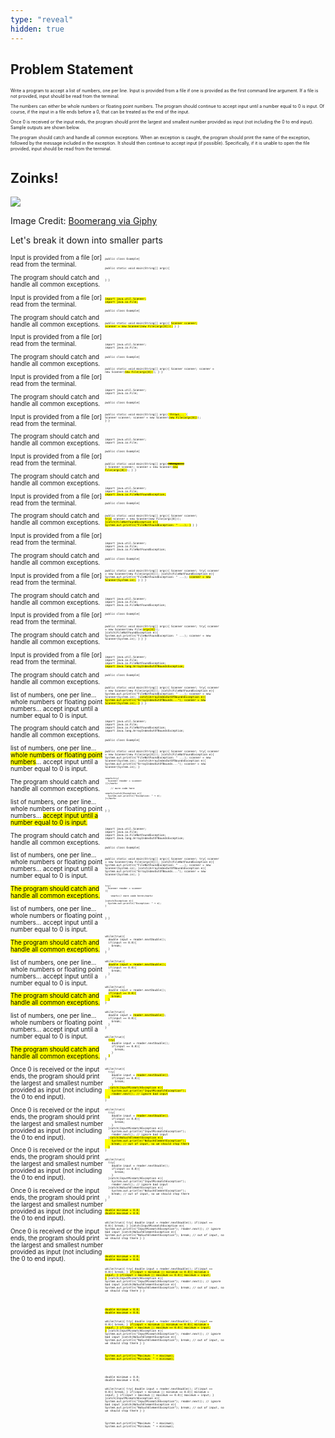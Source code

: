 ```yaml
---
type: "reveal"
hidden: true
---
```


<section>
	<h2>Problem Statement</h2>
</section>
<section>
	<p style="font-size: 0.5em">Write a program to accept a list of numbers, one per line. Input is provided from a file if one is provided as the first command line argument. If a file is not provided, input should be read from the terminal.</p>
	<p style="font-size: 0.5em">The numbers can either be whole numbers or floating point numbers. The program should continue to accept input until a number equal to 0 is input. Of course, if the input in a file ends before a 0, that can be treated as the end of the input.</p>
	<p style="font-size: 0.5em">Once 0  is received or the input ends, the program should print the largest and smallest number provided as input (not including the 0 to end input). Sample outputs are shown below.</p>
	<p style="font-size: 0.5em">The program should catch and handle all common exceptions. When an exception is caught, the program should print the name of the exception, followed by the message included in the exception. It should then continue to accept input (if possible). Specifically, if it is unable to open the file provided, input should be read from the terminal.</p>
</section>
<section>
  <h2>Zoinks!</h2>
	<img class="stretch plain" src="/images/zoinks.gif">
  <p class="imagecredit">Image Credit: <a href="https://giphy.com/gifs/5hdg7p9NE7VlLWaeRK">Boomerang via Giphy</a></p>
	<p>Let's break it down into smaller parts</p>
</section>

<section>
  <div style="float: right; width: 70%">
    <pre class="stretch" style="font-size: .37em"><code class="java">public class Example{

  public static void main(String[] args){

  }
}
</code></pre>
  </div>
  <div style="width: 30%">
    <p style="font-size: .7em">Input is provided from a file [or] read from the terminal.</p>
    <p style="font-size: .7em">The program should catch and handle all common exceptions.</p>
  </div>
</section>


<section>
  <div style="float: right; width: 70%">
    <pre class="stretch" style="font-size: .37em"><code class="java"><mark>import java.util.Scanner;
import java.io.File;</mark>

public class Example{

  public static void main(String[] args){
    <mark>Scanner scanner;</mark>
    <mark>scanner = new Scanner(new File(args[0]));</mark>
  }
}
</code></pre>
  </div>
  <div style="width: 30%">
    <p style="font-size: .7em">Input is provided from a file [or] read from the terminal.</p>
    <p style="font-size: .7em">The program should catch and handle all common exceptions.</p>
  </div>
</section>



<section>
  <div style="float: right; width: 70%">
    <pre class="stretch" style="font-size: .37em"><code class="java">import java.util.Scanner;
import java.io.File;

public class Example{

  public static void main(String[] args){
    Scanner scanner;
    scanner = new Scanner(<mark>new File(args[0])</mark>);
  }
}
</code></pre>
  </div>
  <div style="width: 30%">
    <p style="font-size: .7em">Input is provided from a file [or] read from the terminal.</p>
    <p style="font-size: .7em">The program should catch and handle all common exceptions.</p>
  </div>
</section>


<section>
  <div style="float: right; width: 70%">
    <pre class="stretch" style="font-size: .37em"><code class="java">import java.util.Scanner;
import java.io.File;

public class Example{

  public static void main(String[] args)<mark> throws... </mark>{
    Scanner scanner;
    scanner = new Scanner(<mark>new File(args[0])</mark>);
  }
}
</code></pre>
  </div>
  <div style="width: 30%">
    <p style="font-size: .7em">Input is provided from a file [or] read from the terminal.</p>
    <p style="font-size: .7em">The program should catch and handle all common exceptions.</p>
  </div>
</section>


<section>
  <div style="float: right; width: 70%">
    <pre class="stretch" style="font-size: .37em"><code class="java">import java.util.Scanner;
import java.io.File;

public class Example{

  public static void main(String[] args)<mark><s> throws... </s></mark>{
    Scanner scanner;
    scanner = new Scanner(<mark>new File(args[0])</mark>);
  }
}
</code></pre>
  </div>
  <div style="width: 30%">
    <p style="font-size: .7em">Input is provided from a file [or] read from the terminal.</p>
    <p style="font-size: .7em">The program should catch and handle all common exceptions.</p>
  </div>
</section>


<section>
  <div style="float: right; width: 70%">
    <pre class="stretch" style="font-size: .37em"><code class="java">import java.util.Scanner;
import java.io.File;
<mark>import Java.io.FileNotFoundException;</mark>

public class Example{

  public static void main(String[] args){
    Scanner scanner;
    <mark>try{</mark>
      scanner = new Scanner(new File(args[0]));
    <mark>}catch(FileNotFoundException e){
      System.out.println("FileNotFoundException: " ...);
    }</mark>
  }
}
</code></pre>
  </div>
  <div style="width: 30%">
    <p style="font-size: .7em">Input is provided from a file [or] read from the terminal.</p>
    <p style="font-size: .7em">The program should catch and handle all common exceptions.</p>
  </div>
</section>



<section>
  <div style="float: right; width: 70%">
    <pre class="stretch" style="font-size: .37em"><code class="java">import java.util.Scanner;
import java.io.File;
import Java.io.FileNotFoundException;

public class Example{

  public static void main(String[] args){
    Scanner scanner;
    try{
      scanner = new Scanner(new File(args[0]));
    }catch(FileNotFoundException e){
      System.out.println("FileNotFoundException: " ...);
      <mark>scanner = new Scanner(System.in);</mark>
    }
  }
}
</code></pre>
  </div>
  <div style="width: 30%">
    <p style="font-size: .7em">Input is provided from a file [or] read from the terminal.</p>
    <p style="font-size: .7em">The program should catch and handle all common exceptions.</p>
  </div>
</section>



<section>
  <div style="float: right; width: 70%">
    <pre class="stretch" style="font-size: .37em"><code class="java">import java.util.Scanner;
import java.io.File;
import Java.io.FileNotFoundException;

public class Example{

  public static void main(String[] args){
    Scanner scanner;
    try{
      scanner = new Scanner(new File(<mark>args[0]</mark>));
    }catch(FileNotFoundException e){
      System.out.println("FileNotFoundException: " ...);
      scanner = new Scanner(System.in);
    }
  }
}
</code></pre>
  </div>
  <div style="width: 30%">
    <p style="font-size: .7em">Input is provided from a file [or] read from the terminal.</p>
    <p style="font-size: .7em">The program should catch and handle all common exceptions.</p>
  </div>
</section>


<section>
  <div style="float: right; width: 70%">
    <pre class="stretch" style="font-size: .37em"><code class="java">import java.util.Scanner;
import java.io.File;
import Java.io.FileNotFoundException;
<mark>import Java.lang.ArrayIndexOutOfBoundsException;</mark>

public class Example{

  public static void main(String[] args){
    Scanner scanner;
    try{
      scanner = new Scanner(new File(args[0]));
    }catch(FileNotFoundException e){
      System.out.println("FileNotFoundException: " ...);
      scanner = new Scanner(System.in);
    }<mark>catch(ArrayIndexOutOfBoundsException e){
      System.out.println("ArrayIndexOutOfBounds...");
      scanner = new Scanner(System.in);
    }</mark>
  }
}
</code></pre>
  </div>
  <div style="width: 30%">
    <p style="font-size: .7em">Input is provided from a file [or] read from the terminal.</p>
    <p style="font-size: .7em">The program should catch and handle all common exceptions.</p>
  </div>
</section>



<section>
  <div style="float: right; width: 70%">
    <pre class="stretch" style="font-size: .37em"><code class="java">import java.util.Scanner;
import java.io.File;
import Java.io.FileNotFoundException;
import Java.lang.ArrayIndexOutOfBoundsException;

public class Example{

  public static void main(String[] args){
    Scanner scanner;
    try{
      scanner = new Scanner(new File(args[0]));
    }catch(FileNotFoundException e){
      System.out.println("FileNotFoundException: " ...);
      scanner = new Scanner(System.in);
    }catch(ArrayIndexOutOfBoundsException e){
      System.out.println("ArrayIndexOutOfBounds...");
      scanner = new Scanner(System.in);
    }

    <mark>try(
      Scanner reader = scanner
    ){</mark>

        // more code here

    <mark>}catch(Exception e){
      System.out.println("Exception: " + e);
    }</mark>
  }
}
</code></pre>
  </div>
  <div style="width: 30%">
    <p style="font-size: .7em">Input is provided from a file [or] read from the terminal.</p>
    <p style="font-size: .7em">The program should catch and handle all common exceptions.</p>
  </div>
</section>


<section>
  <div style="float: right; width: 70%">
    <pre class="stretch" style="font-size: .37em"><code class="java">import java.util.Scanner;
import java.io.File;
import Java.io.FileNotFoundException;
import Java.lang.ArrayIndexOutOfBoundsException;

public class Example{

  public static void main(String[] args){
    Scanner scanner;
    try{
      scanner = new Scanner(new File(args[0]));
    }catch(FileNotFoundException e){
      System.out.println("FileNotFoundException: " ...);
      scanner = new Scanner(System.in);
    }catch(ArrayIndexOutOfBoundsException e){
      System.out.println("ArrayIndexOutOfBounds...");
      scanner = new Scanner(System.in);
    }

    try(
      Scanner reader = scanner
    ){

        <mark>// more code here</mark>

    }catch(Exception e){
      System.out.println("Exception: " + e);
    }
  }
}
</code></pre>
  </div>
  <div style="width: 30%">
    <p style="font-size: .7em">Input is provided from a file [or] read from the terminal.</p>
    <p style="font-size: .7em">The program should catch and handle all common exceptions.</p>
  </div>
</section>




<section>
  <div style="float: right; width: 70%">
    <pre class="stretch" style="font-size: .37em"><code class="java">while(true){
  double input = reader.nextDouble();
  if(input == 0.0){
    break;
  }
}
</code></pre>
  </div>
  <div style="width: 30%">
    <p style="font-size: .7em">list of numbers, one per line... whole numbers or floating point numbers... accept input until a number equal to 0 is input.</p>
    <p style="font-size: .7em">The program should catch and handle all common exceptions.</p>
  </div>
</section>


<section>
  <div style="float: right; width: 70%">
    <pre class="stretch" style="font-size: .37em"><code class="java">while(true){
  <mark>double input = reader.nextDouble();</mark>
  if(input == 0.0){
    break;
  }
}
</code></pre>
  </div>
  <div style="width: 30%">
    <p style="font-size: .7em">list of numbers, one per line... <mark>whole numbers or floating point numbers</mark>... accept input until a number equal to 0 is input.</p>
    <p style="font-size: .7em">The program should catch and handle all common exceptions.</p>
  </div>
</section>


<section>
  <div style="float: right; width: 70%">
    <pre class="stretch" style="font-size: .37em"><code class="java">while(true){
  double input = reader.nextDouble();
  <mark>if(input == 0.0){
    break;
  }</mark>
}
</code></pre>
  </div>
  <div style="width: 30%">
    <p style="font-size: .7em">list of numbers, one per line... whole numbers or floating point numbers... <mark>accept input until a number equal to 0 is input.</mark></p>
    <p style="font-size: .7em">The program should catch and handle all common exceptions.</p>
  </div>
</section>


<section>
  <div style="float: right; width: 70%">
    <pre class="stretch" style="font-size: .37em"><code class="java">while(true){
  double input = <mark>reader.nextDouble()</mark>;
  if(input == 0.0){
    break;
  }
}
</code></pre>
  </div>
  <div style="width: 30%">
    <p style="font-size: .7em">list of numbers, one per line... whole numbers or floating point numbers... accept input until a number equal to 0 is input.</p>
    <p style="font-size: .7em"><mark>The program should catch and handle all common exceptions.</mark></p>
  </div>
</section>

<section>
  <div style="float: right; width: 70%">
    <pre class="stretch" style="font-size: .37em"><code class="java">while(true){
  <mark>try{</mark>
    double input = reader.nextDouble();
    if(input == 0.0){
      break;
    }
  <mark>}</mark>
}
</code></pre>
  </div>
  <div style="width: 30%">
    <p style="font-size: .7em">list of numbers, one per line... whole numbers or floating point numbers... accept input until a number equal to 0 is input.</p>
    <p style="font-size: .7em"><mark>The program should catch and handle all common exceptions.</mark></p>
  </div>
</section>


<section>
  <div style="float: right; width: 70%">
    <pre class="stretch" style="font-size: .37em"><code class="java">while(true){
  try{
    double input = <mark>reader.nextDouble()</mark>;
    if(input == 0.0){
      break;
    }
  }<mark>catch(InputMismatchException e){
    System.out.println("InputMismatchException");
    reader.next(); // ignore bad input
  }</mark>
}
</code></pre>
  </div>
  <div style="width: 30%">
    <p style="font-size: .7em">list of numbers, one per line... whole numbers or floating point numbers... accept input until a number equal to 0 is input.</p>
    <p style="font-size: .7em"><mark>The program should catch and handle all common exceptions.</mark></p>
  </div>
</section>


<section>
  <div style="float: right; width: 70%">
    <pre class="stretch" style="font-size: .37em"><code class="java">while(true){
  try{
    double input = <mark>reader.nextDouble()</mark>;
    if(input == 0.0){
      break;
    }
  }catch(InputMismatchException e){
    System.out.println("InputMismatchException");
    reader.next(); // ignore bad input
  }<mark>catch(NoSuchElementException e){
    System.out.println("NoSuchElementException");
    break; // out of input, so we should stop there
  }</mark>
}
</code></pre>
  </div>
  <div style="width: 30%">
    <p style="font-size: .7em">list of numbers, one per line... whole numbers or floating point numbers... accept input until a number equal to 0 is input.</p>
    <p style="font-size: .7em"><mark>The program should catch and handle all common exceptions.</mark></p>
  </div>
</section>

<section>
  <div style="float: right; width: 70%">
    <pre class="stretch" style="font-size: .37em"><code class="java">while(true){
  try{
    double input = reader.nextDouble();
    if(input == 0.0){
      break;
    }
  }catch(InputMismatchException e){
    System.out.println("InputMismatchException");
    reader.next(); // ignore bad input
  }catch(NoSuchElementException e){
    System.out.println("NoSuchElementException");
    break; // out of input, so we should stop there
  }
}
</code></pre>
  </div>
  <div style="width: 30%">
    <p style="font-size: .7em">Once 0 is received or the input ends, the program should print the largest and smallest number provided as input (not including the 0 to end input).</p>
  </div>
</section>



<section>
  <div style="float: right; width: 70%">
    <pre class="stretch" style="font-size: .37em"><code class="java"><mark>double minimum = 0.0;
double maximum = 0.0;</mark>

while(true){
  try{
    double input = reader.nextDouble();
    if(input == 0.0){
      break;
    }
  }catch(InputMismatchException e){
    System.out.println("InputMismatchException");
    reader.next(); // ignore bad input
  }catch(NoSuchElementException e){
    System.out.println("NoSuchElementException");
    break; // out of input, so we should stop there
  }
}
</code></pre>
  </div>
  <div style="width: 30%">
    <p style="font-size: .7em">Once 0 is received or the input ends, the program should print the largest and smallest number provided as input (not including the 0 to end input).</p>
  </div>
</section>

<section>
  <div style="float: right; width: 70%">
    <pre class="stretch" style="font-size: .37em"><code class="java"><mark>double minimum = 0.0;
double maximum = 0.0;</mark>

while(true){
  try{
    double input = reader.nextDouble();
    if(input == 0.0){
      break;
    }
    <mark>if(input &lt; minimum || minimum == 0.0){
      minimum = input;
    }
    if(input > maximum || maximum == 0.0){
      maximum = input;
    }</mark>
  }catch(InputMismatchException e){
    System.out.println("InputMismatchException");
    reader.next(); // ignore bad input
  }catch(NoSuchElementException e){
    System.out.println("NoSuchElementException");
    break; // out of input, so we should stop there
  }
}
</code></pre>
  </div>
  <div style="width: 30%">
    <p style="font-size: .7em">Once 0 is received or the input ends, the program should print the largest and smallest number provided as input (not including the 0 to end input).</p>
  </div>
</section>



<section>
  <div style="float: right; width: 70%">
    <pre class="stretch" style="font-size: .37em"><code class="java"><mark>double minimum = 0.0;
double maximum = 0.0;</mark>

while(true){
  try{
    double input = reader.nextDouble();
    if(input == 0.0){
      break;
    }
    <mark>if(input &lt; minimum || minimum == 0.0){
      minimum = input;
    }
    if(input > maximum || maximum == 0.0){
      maximum = input;
    }</mark>
  }catch(InputMismatchException e){
    System.out.println("InputMismatchException");
    reader.next(); // ignore bad input
  }catch(NoSuchElementException e){
    System.out.println("NoSuchElementException");
    break; // out of input, so we should stop there
  }
}

<mark>System.out.println("Maximum: " + maximum);
System.out.println("Minimum: " + minimum);</mark>
</code></pre>
  </div>
  <div style="width: 30%">
    <p style="font-size: .7em">Once 0 is received or the input ends, the program should print the largest and smallest number provided as input (not including the 0 to end input).</p>
  </div>
</section>



<section>
  <div style="float: right; width: 70%">
    <pre class="stretch" style="font-size: .37em"><code class="java">double minimum = 0.0;
double maximum = 0.0;

while(true){
  try{
    double input = reader.nextDouble();
    if(input == 0.0){
      break;
    }
    if(input &lt; minimum || minimum == 0.0){
      minimum = input;
    }
    if(input > maximum || maximum == 0.0){
      maximum = input;
    }
  }catch(InputMismatchException e){
    System.out.println("InputMismatchException");
    reader.next(); // ignore bad input
  }catch(NoSuchElementException e){
    System.out.println("NoSuchElementException");
    break; // out of input, so we should stop there
  }
}

System.out.println("Maximum: " + maximum);
System.out.println("Minimum: " + minimum);
</code></pre>
  </div>
  <div style="width: 30%">
    <p style="font-size: .7em">Once 0 is received or the input ends, the program should print the largest and smallest number provided as input (not including the 0 to end input).</p>
  </div>
</section>
